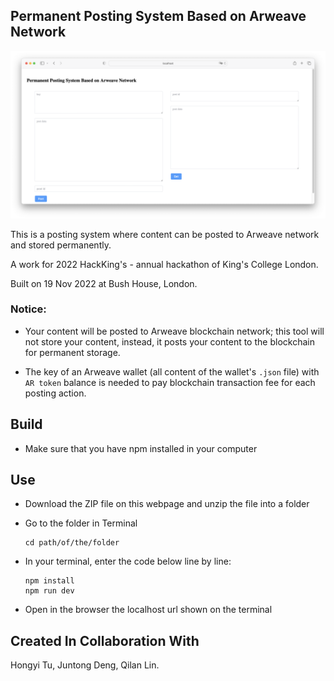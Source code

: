 ## Permanent Posting System Based on Arweave Network
![Blockchain storage dashboard](./Screenshot.png)

This is a posting system where content can be posted to Arweave network and stored permanently.

A work for 2022 HackKing's - annual hackathon of King's College London.

Built on 19 Nov 2022 at Bush House, London.

### Notice:

- Your content will be posted to Arweave blockchain network; this tool will not store your content, instead, it posts your content to the blockchain for permanent storage.

- The key of an Arweave wallet (all content of the wallet's ```.json``` file) with ```AR token``` balance is needed to pay blockchain transaction fee for each posting action.

## Build

- Make sure that you have npm installed in your computer

## Use

- Download the ZIP file on this webpage and unzip the file into a folder

- Go to the folder in Terminal
  
  ```
  cd path/of/the/folder
  ```

- In your terminal, enter the code below line by line:
  
  ```
  npm install
  npm run dev
  ```

- Open in the browser the localhost url shown on the terminal

## Created In Collaboration With

Hongyi Tu, Juntong Deng, Qilan Lin.